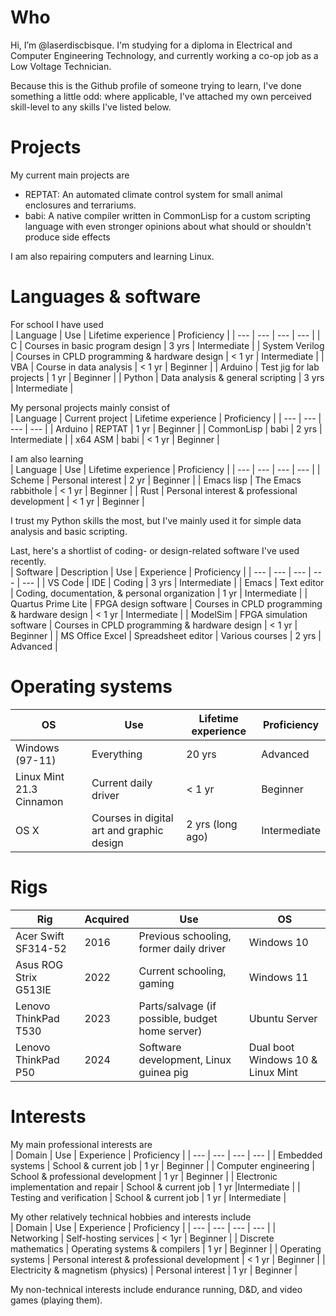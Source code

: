# Who

Hi, I’m @laserdiscbisque. I'm studying for a diploma in Electrical and Computer Engineering Technology, and currently working a co-op job as a Low Voltage Technician.

Because this is the Github profile of someone trying to learn, I've done something a little odd: where applicable, I've attached my own perceived skill-level to any skills I've listed below.

# Projects

My current main projects are
- REPTAT: An automated climate control system for small animal enclosures and terrariums.
- babi: A native compiler written in CommonLisp for a custom scripting language with even stronger opinions about what should or shouldn't produce side effects

I am also repairing computers and learning Linux.

# Languages & software

For school I have used  
| Language | Use | Lifetime experience | Proficiency |
| --- | --- | --- | --- | 
| C | Courses in basic program design | 3 yrs | Intermediate |
| System Verilog | Courses in CPLD programming & hardware design | < 1 yr | Intermediate |
| VBA | Course in data analysis | < 1 yr | Beginner |
| Arduino | Test jig for lab projects | 1 yr | Beginner |
| Python | Data analysis & general scripting | 3 yrs | Intermediate |

My personal projects mainly consist of  
| Language | Current project | Lifetime experience | Proficiency |
| --- | --- | --- | --- | 
| Arduino | REPTAT | 1 yr | Beginner |
| CommonLisp | babi | 2 yrs | Intermediate |
| x64 ASM | babi | < 1 yr | Beginner |

I am also learning  
| Language | Use | Lifetime experience | Proficiency |
| --- | --- | --- | --- | 
| Scheme | Personal interest | 2 yr | Beginner |
| Emacs lisp | The Emacs rabbithole | < 1 yr | Beginner |
| Rust | Personal interest & professional development | < 1 yr | Beginner |

I trust my Python skills the most, but I've mainly used it for simple data analysis and basic scripting.

Last, here's a shortlist of coding- or design-related software I've used recently.  
| Software | Description | Use | Experience | Proficiency |
| --- | --- | --- | --- | --- |
| VS Code | IDE | Coding | 3 yrs | Intermediate |
| Emacs | Text editor | Coding, documentation, & personal organization | 1 yr | Intermediate |
| Quartus Prime Lite | FPGA design software | Courses in CPLD programming & hardware design | < 1 yr | Intermediate |
| ModelSim | FPGA simulation software | Courses in CPLD programming & hardware design | < 1 yr | Beginner |
| MS Office Excel | Spreadsheet editor | Various courses | 2 yrs | Advanced |

# Operating systems

| OS | Use | Lifetime experience | Proficiency |
| --- | --- | --- | --- |
| Windows (97-11) | Everything | 20 yrs | Advanced |
| Linux Mint 21.3 Cinnamon | Current daily driver | < 1 yr | Beginner |
| OS X | Courses in digital art and graphic design | 2 yrs (long ago) | Intermediate |

# Rigs

| Rig | Acquired | Use | OS |
| --- | --- | --- | --- |
| Acer Swift SF314-52 | 2016 | Previous schooling, former daily driver | Windows 10 |
| Asus ROG Strix G513IE | 2022 | Current schooling, gaming | Windows 11 |
| Lenovo ThinkPad T530 | 2023 | Parts/salvage (if possible, budget home server) | Ubuntu Server |
| Lenovo ThinkPad P50 | 2024 | Software development, Linux guinea pig | Dual boot Windows 10 & Linux Mint |

# Interests

My main professional interests are  
| Domain | Use | Experience | Proficiency |
| --- | --- | --- | --- | 
| Embedded systems | School & current job | 1 yr | Beginner |
| Computer engineering | School & professional development | 1 yr | Beginner |
| Electronic implementation and repair | School & current job | 1 yr |Intermediate |
| Testing and verification | School & current job | 1 yr | Intermediate |

My other relatively technical hobbies and interests include  
| Domain | Use | Experience | Proficiency |
| --- | --- | --- | --- | 
| Networking | Self-hosting services | < 1yr | Beginner |
| Discrete mathematics | Operating systems & compilers | 1 yr | Beginner |
| Operating systems | Personal interest & professional development | < 1 yr | Beginner |
| Electricity & magnetism (physics) | Personal interest | 1 yr | Beginner |

My non-technical interests include endurance running, D&D, and video games (playing them).

<!---
laserdiscbisque/laserdiscbisque is a ✨ special ✨ repository because its `README.md` (this file) appears on your GitHub profile.
You can click the Preview link to take a look at your changes.
--->

